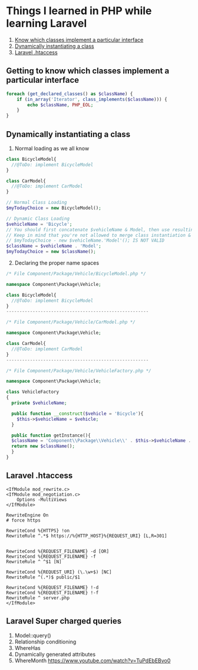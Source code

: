 # Things I learned in PHP while learning Laravel

1. [Know which classes implement a particular interface](#getting-to-know-which-classes-implement-a-particular-instance)
2. [Dynamically instantiating a class](#dynamically-instantiating-a-class)
3. [Laravel .htaccess](#laravel-.htaccess)

## Getting to know which classes implement a particular interface

```php
foreach (get_declared_classes() as $className) {
    if (in_array('Iterator', class_implements($className))) {
        echo $className, PHP_EOL;
    }
}
```

## Dynamically instantiating a class

1. Normal loading as we all know

```php
class BicycleModel{
  //@ToDo: implement BicycleModel
}

class CarModel{
  //@ToDo: implement CarModel
}

// Normal Class Loading
$myTodayChoice = new BicycleModel();

// Dynamic Class Loading
$vehicleName = 'Bicycle';
// You should first concatenate $vehicleName & Model, then use resulting variable for creating class instance.
// Keep in mind that you're not allowed to merge class instantiation & concatenation.
// $myTodayChoice - new $vehicleName.'Model'(); IS NOT VALID
$className = $vehicleName . 'Model';
$myTodayChoice = new $className();
```

2. Declaring the proper name spaces

```php
/* File Component/Package/Vehicle/BicycleModel.php */

namespace Component\Package\Vehicle;

class BicycleModel{
  //@ToDo: implement BicycleModel
}
------------------------------------------------------

/* File Component/Package/Vehicle/CarModel.php */

namespace Component\Package\Vehicle;

class CarModel{
  //@ToDo: implement CarModel
}
------------------------------------------------------

/* File Component/Package/Vehicle/VehicleFactory.php */

namespace Component\Package\Vehicle;

class VehicleFactory
{
  private $vehicleName;

  public function __construct($vehicle = 'Bicycle'){
    $this->$vehicleName = $vehicle;
  }

  public function getInstance(){
  $className = 'Component\\Package\\Vehicle\\' . $this->$vehicleName . 'Model';
  return new $className();
  }
}
```

## Laravel .htaccess

```
<IfModule mod_rewrite.c>
<IfModule mod_negotiation.c>
    Options -MultiViews
</IfModule>

RewriteEngine On
# force https
   
RewriteCond %{HTTPS} !on
RewriteRule ^.*$ https://%{HTTP_HOST}%{REQUEST_URI} [L,R=301]


RewriteCond %{REQUEST_FILENAME} -d [OR]
RewriteCond %{REQUEST_FILENAME} -f
RewriteRule ^ ^$1 [N]

RewriteCond %{REQUEST_URI} (\.\w+$) [NC]
RewriteRule ^(.*)$ public/$1

RewriteCond %{REQUEST_FILENAME} !-d
RewriteCond %{REQUEST_FILENAME} !-f
RewriteRule ^ server.php
</IfModule>
```

## Laravel Super charged queries

1. Model::query()
2. Relationship conditioning
3. WhereHas
4. Dynamically generated attributes
5. WhereMonth
https://www.youtube.com/watch?v=TuPdEbEBvo0
